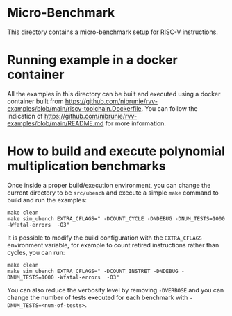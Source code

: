 # Micro-Benchmark

This directory contains a micro-benchmark setup for RISC-V instructions.


# Running example in a docker container

All the examples in this directory can be built and executed using a docker container built
from https://github.com/nibrunie/rvv-examples/blob/main/riscv-toolchain.Dockerfile.
You can follow the indication of https://github.com/nibrunie/rvv-examples/blob/main/README.md for more 
information.

# How to build and execute polynomial multiplication benchmarks

Once inside a proper build/execution environment, you can change the current directory to
be `src/ubench` and execute a simple `make` command to build and run the examples:

```
make clean
make sim_ubench EXTRA_CFLAGS=" -DCOUNT_CYCLE -DNDEBUG -DNUM_TESTS=1000 -Wfatal-errors  -O3"
```

It is possible to modify the build configuration with the `EXTRA_CFLAGS` environment variable,
for example to count retired instructions rather than cycles, you can run:
```
make clean
make sim_ubench EXTRA_CFLAGS=" -DCOUNT_INSTRET -DNDEBUG -DNUM_TESTS=1000 -Wfatal-errors  -O3"
```

You can also reduce the verbosity level by removing `-DVERBOSE` and you can change
the number of tests executed for each benchmark with `-DNUM_TESTS=<num-of-tests>`.
